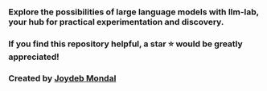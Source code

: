 ### Explore the possibilities of large language models with llm-lab, your hub for practical experimentation and discovery.
### If you find this repository helpful, a star ⭐ would be greatly appreciated!

### Created by [Joydeb Mondal](https://www.linkedin.com/in/joydeb-mondal/)
